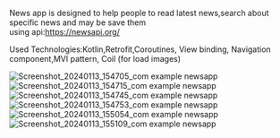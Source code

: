 News app is designed to help people to read latest news,search about specific news and may be save them     
using api:https://newsapi.org/

Used Technologies:Kotlin,Retrofit,Coroutines, View binding, Navigation component,MVI pattern, Coil (for load images)

![Screenshot_20240113_154705_com example newsapp](https://github.com/omar7311/News-App/assets/62680716/0c0b3b40-2778-4c41-8838-533210e56899) ![Screenshot_20240113_154715_com example newsapp](https://github.com/omar7311/News-App/assets/62680716/c9e443fa-091f-4d2c-a58a-174669784894) ![Screenshot_20240113_154745_com example newsapp](https://github.com/omar7311/News-App/assets/62680716/0b964818-ea6b-4ab6-a92a-7406fdaa48e6) ![Screenshot_20240113_154753_com example newsapp](https://github.com/omar7311/News-App/assets/62680716/990286a3-6ad1-4b65-b563-0907d6fd73c3) ![Screenshot_20240113_155054_com example newsapp](https://github.com/omar7311/News-App/assets/62680716/c30bd690-d863-4afe-aece-b0ae76c21808) ![Screenshot_20240113_155109_com example newsapp](https://github.com/omar7311/News-App/assets/62680716/e965190c-2343-4131-85c3-96e615054b22)


